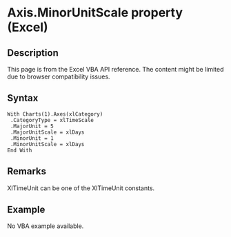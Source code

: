 # Axis.MinorUnitScale property (Excel)

## Description
This page is from the Excel VBA API reference. The content might be limited due to browser compatibility issues.

## Syntax
```vba
With Charts(1).Axes(xlCategory) 
 .CategoryType = xlTimeScale 
 .MajorUnit = 5 
 .MajorUnitScale = xlDays 
 .MinorUnit = 1 
 .MinorUnitScale = xlDays 
End With
```

## Remarks
XlTimeUnit can be one of the XlTimeUnit constants.

## Example
No VBA example available.
